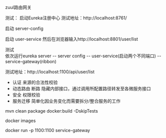 zuul路由网关

测试：
启动Eureka注册中心
测试地址：http://localhost:8761/

启动 server-config

启动 user-service 
然后在浏览器输入http://localhost:8801/user/list


测试  
依次运行eureka server -- server config -- user-service(启动两个不同端口) -- service-gateway(ribbon) 

测试地址：http://localhost:1100/api/user/list

- 认证 来源的合法性校验
- 动态路由 断路 隐藏内部接口，通过调用所配置路径转发至各微服务接口
- 安全 权限校验
- 服务迁移 简单化因业务变化而需要拆分/整合服务的工作

mvn clean package docker:build -DskipTests

docker images

docker run -p 1100:1100 service-gateway

